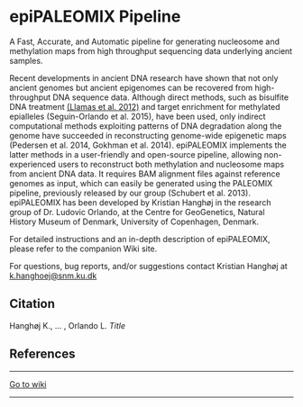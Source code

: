 # epiPALEOMIX Pipeline

A Fast, Accurate, and Automatic pipeline for generating nucleosome and methylation maps from high throughput sequencing data underlying ancient samples.


Recent developments in ancient DNA research have shown that not only ancient genomes but ancient epigenomes can be recovered from high-throughput DNA sequence data. Although direct methods, such as bisulfite DNA treatment [(Llamas et al. 2012)][llamas] and target enrichment for methylated epialleles (Seguin-Orlando et al. 2015), have been used, only indirect computational methods exploiting patterns of DNA degradation along the genome have succeeded in reconstructing genome-wide epigenetic maps (Pedersen et al. 2014, Gokhman et al. 2014). epiPALEOMIX implements the latter methods in a user-friendly and open-source pipeline, allowing non-experienced users to reconstruct both methylation and nucleosome maps from ancient DNA data. It requires BAM alignment files against reference genomes as input, which can easily be generated using the PALEOMIX pipeline, previously released by our group (Schubert et al. 2013). epiPALEOMIX has been developed by Kristian Hanghøj in the research group of Dr. Ludovic Orlando, at the Centre for GeoGenetics, Natural History Museum of Denmark, University of Copenhagen, Denmark.



For detailed instructions and an in-depth description of epiPALEOMIX, please refer to the companion Wiki site.

For questions, bug reports, and/or suggestions contact Kristian Hanghøj at k.hanghoej@snm.ku.dk

## Citation

Hanghøj K., ... , Orlando L. _Title_ 


## References

[llamas]: http://dx.doi.org/10.1371/journal.pone.0030226


***
[Go to wiki](https://bitbucket.org/khanghoj/epipaleomix/wiki/Home)
***
